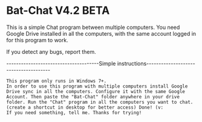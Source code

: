 # Bat-Chat V4.2 BETA
This is a simple Chat program between multiple computers. You need Google Drive installed in all the computers, with the same account logged in for this program to work.

If you detect any bugs, report them.


--------------------------------------Simple instructions--------------------------------------

	This program only runs in Windows 7+.
	In order to use this program with multiple computers install Google Drive sync in all the computers. Configure it with the same Google Account. Then paste the "Bat-Chat" folder anywhere in your drive folder. Run the "Chat" program in all the computers you want to chat. (create a shortcut in desktop for better access) Done! (v:
	If you need something, tell me. Thanks for trying!
